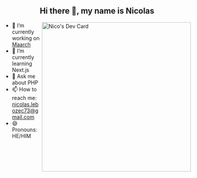 
<div align = "center">
  <h2>Hi there 👋, my name is Nicolas</h2>
</div>
<a href="https://app.daily.dev/nico972" ><img align="right" src="https://api.daily.dev/devcards/83ffd643e5d34305806b3e8d7533f764.png?r=aqq" width="400" alt="Nico's Dev Card"/></a>

- 🔭 I’m currently working on [Maarch](https://rockusupport.com/)
- 🌱 I’m currently learning Next.js
- 💬 Ask me about PHP
- 📫 How to reach me: nicolas.lebozec73@gmail.com  
- 😄 Pronouns: HE/HIM
